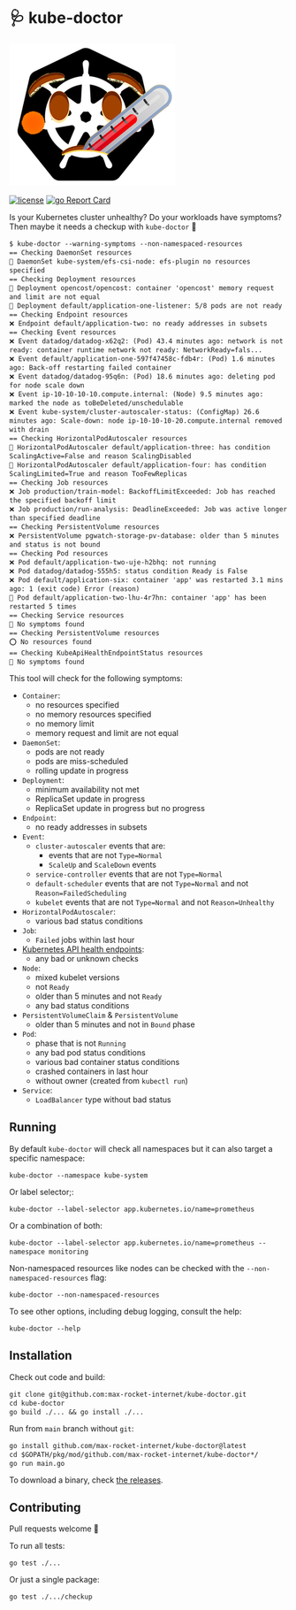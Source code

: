 # 🩺 kube-doctor

[![](img/k8s-logo-sick.png)](#)

[![license](https://img.shields.io/github/license/sebasrp/awslimitchecker)](https://tldrlegal.com/license/mit-license)
[![go Report Card](https://goreportcard.com/badge/github.com/max-rocket-internet/kube-doctor)](https://goreportcard.com/report/github.com/max-rocket-internet/kube-doctor)

Is your Kubernetes cluster unhealthy? Do your workloads have symptoms? Then maybe it needs a checkup with `kube-doctor` 🏥

```console
$ kube-doctor --warning-symptoms --non-namespaced-resources
== Checking DaemonSet resources
👀 DaemonSet kube-system/efs-csi-node: efs-plugin no resources specified
== Checking Deployment resources
👀 Deployment opencost/opencost: container 'opencost' memory request and limit are not equal
👀 Deployment default/application-one-listener: 5/8 pods are not ready
== Checking Endpoint resources
❌ Endpoint default/application-two: no ready addresses in subsets
== Checking Event resources
❌ Event datadog/datadog-x62q2: (Pod) 43.4 minutes ago: network is not ready: container runtime network not ready: NetworkReady=fals...
❌ Event default/application-one-597f47458c-fdb4r: (Pod) 1.6 minutes ago: Back-off restarting failed container
❌ Event datadog/datadog-95q6n: (Pod) 18.6 minutes ago: deleting pod for node scale down
❌ Event ip-10-10-10-10.compute.internal: (Node) 9.5 minutes ago: marked the node as toBeDeleted/unschedulable
❌ Event kube-system/cluster-autoscaler-status: (ConfigMap) 26.6 minutes ago: Scale-down: node ip-10-10-10-20.compute.internal removed with drain
== Checking HorizontalPodAutoscaler resources
👀 HorizontalPodAutoscaler default/application-three: has condition ScalingActive=False and reason ScalingDisabled
👀 HorizontalPodAutoscaler default/application-four: has condition ScalingLimited=True and reason TooFewReplicas
== Checking Job resources
❌ Job production/train-model: BackoffLimitExceeded: Job has reached the specified backoff limit
❌ Job production/run-analysis: DeadlineExceeded: Job was active longer than specified deadline
== Checking PersistentVolume resources
❌ PersistentVolume pgwatch-storage-pv-database: older than 5 minutes and status is not bound
== Checking Pod resources
❌ Pod default/application-two-uje-h2bhq: not running
❌ Pod datadog/datadog-555h5: status condition Ready is False
❌ Pod default/application-six: container 'app' was restarted 3.1 mins ago: 1 (exit code) Error (reason)
👀 Pod default/application-two-lhu-4r7hn: container 'app' has been restarted 5 times
== Checking Service resources
🎉 No symptoms found
== Checking PersistentVolume resources
⭕️ No resources found
== Checking KubeApiHealthEndpointStatus resources
🎉 No symptoms found
```

This tool will check for the following symptoms:

- `Container`:
  - no resources specified
  - no memory resources specified
  - no memory limit
  - memory request and limit are not equal
- `DaemonSet`:
  - pods are not ready
  - pods are miss-scheduled
  - rolling update in progress
- `Deployment`:
  - minimum availability not met
  - ReplicaSet update in progress
  - ReplicaSet update in progress but no progress
- `Endpoint`:
  - no ready addresses in subsets
- `Event`:
  - `cluster-autoscaler` events that are:
    - events that are not `Type=Normal`
    - `ScaleUp` and `ScaleDown` events
  - `service-controller` events that are not `Type=Normal`
  - `default-scheduler` events that are not `Type=Normal` and not `Reason=FailedScheduling`
  - `kubelet` events that are not `Type=Normal` and not `Reason=Unhealthy`
- `HorizontalPodAutoscaler`:
  - various bad status conditions
- `Job`:
  - `Failed` jobs within last hour
- [Kubernetes API health endpoints](https://kubernetes.io/docs/reference/using-api/health-checks/):
  - any bad or unknown checks
- `Node`:
  - mixed kubelet versions
  - not `Ready`
  - older than 5 minutes and not `Ready`
  - any bad status conditions
- `PersistentVolumeClaim` & `PersistentVolume`
  - older than 5 minutes and not in `Bound` phase
- `Pod`:
  - phase that is not `Running`
  - any bad pod status conditions
  - various bad container status conditions
  - crashed containers in last hour
  - without owner (created from `kubectl run`)
- `Service`:
  - `LoadBalancer` type without bad status

## Running

By default `kube-doctor` will check all namespaces but it can also target a specific namespace:

```console
kube-doctor --namespace kube-system
```

Or label selector;:

```console
kube-doctor --label-selector app.kubernetes.io/name=prometheus
```

Or a combination of both:

```console
kube-doctor --label-selector app.kubernetes.io/name=prometheus --namespace monitoring
```

Non-namespaced resources like nodes can be checked with the `--non-namespaced-resources` flag:

```console
kube-doctor --non-namespaced-resources
```

To see other options, including debug logging, consult the help:

```console
kube-doctor --help
```

## Installation

Check out code and build:

```console
git clone git@github.com:max-rocket-internet/kube-doctor.git
cd kube-doctor
go build ./... && go install ./...
```

Run from `main` branch without `git`:

```console
go install github.com/max-rocket-internet/kube-doctor@latest
cd $GOPATH/pkg/mod/github.com/max-rocket-internet/kube-doctor*/
go run main.go
```

To download a binary, check [the releases](https://github.com/max-rocket-internet/kube-doctor/releases).

## Contributing

Pull requests welcome 💙

To run all tests:

```console
go test ./...
```

Or just a single package:

```console
go test ./.../checkup
```
